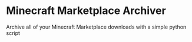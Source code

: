 # Minecraft Marketplace Archiver
Archive all of your Minecraft Marketplace downloads with a simple python script
